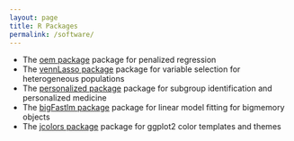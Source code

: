 ```yaml
---
layout: page
title: R Packages
permalink: /software/
---
```



* The [oem package](https://cran.r-project.org/package=oem) package for penalized regression
* The [vennLasso package](https://cran.r-project.org/package=vennLasso) package for variable selection for heterogeneous populations
* The [personalized package](https://cran.r-project.org/package=personalized) package for subgroup identification and personalized medicine
* The [bigFastlm package](https://cran.r-project.org/package=bigFastlm) package for linear model fitting for bigmemory objects
* The [jcolors package](https://cran.r-project.org/package=jcolors) package for ggplot2 color templates and themes